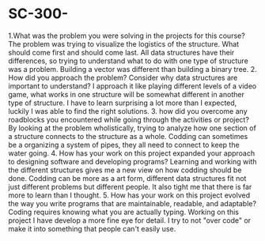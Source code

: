 # SC-300-
1.What was the problem you were solving in the projects for this course?
The problem was trying to visualize the logistics of the structure. What should come first and should come last. All data structures have their differences, so trying to understand what to do with one type of structure was a problem. Building a vector was different than building a binary tree.
2. How did you approach the problem? Consider why data structures are important to understand?
I approach it like playing different levels of a video game, what works in one structure will be somewhat different in another type of structure. I have to learn surprising a lot more than I expected, luckily I was able to find the right solutions.
3. how did you overcome any roadblocks you encountered while going through the activities or project?
By looking at the problem wholistically, trying to analyze how one section of a structure connects to the structure as a whole. Codding can sometimes be a organizing a system of pipes, they all need to connect to keep the water going.
4. How has your work on this project expanded your approach to designing software and developing programs?
Learning and working with the different structures gives me a new view on how codding should be done. Codding can be more as a art form, different data structures fit not just different problems but different people. It also tight me that there is far more to learn than I thought.
5. How has your work on this project evolved the way you write programs that are maintainable, readable, and adaptable?
Coding requires knowing what you are actually typing. Working on this project I have develop a more fine eye for detail. I try to not "over code" or make it into something that people can't easily use.

